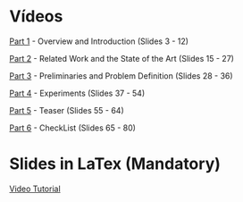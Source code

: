 # Vídeos
[Part 1](https://youtu.be/LKHZ_Bfcul8) - Overview and Introduction (Slides 3 - 12)

[Part 2](https://youtu.be/7CiJyGSK7oQ) - Related Work and the State of the Art (Slides 15 - 27)

[Part 3](https://youtu.be/0DjaHstMOgo) - Preliminaries and Problem Definition (Slides 28 - 36)

[Part 4](https://youtu.be/ChBt5odtaeI) - Experiments (Slides 37 - 54)

[Part 5](https://youtu.be/XwMvlIFoZOg) - Teaser (Slides 55 - 64)

[Part 6](https://youtu.be/wlIWRlwYpTI) - CheckList (Slides 65 - 80)

# Slides in LaTex (Mandatory)
[Video Tutorial](https://youtu.be/5fptqcrSBg4)
